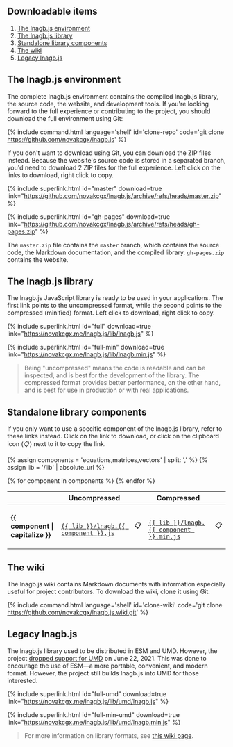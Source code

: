 Downloadable items
------------------

1. [The lnagb.js environment](#the-lnagbjs-environment)
2. [The lnagb.js library](#the-lnagbjs-library)
3. [Standalone library components](#standalone-library-components)
4. [The wiki](#the-wiki)
5. [Legacy lnagb.js](#legacy-lnagbjs)

The lnagb.js environment
------------------------

The complete lnagb.js environment contains the compiled lnagb.js library, the
source code, the website, and development tools. If you're looking forward to
the full experience or contributing to the project, you should download the full
environment using Git:

{% include command.html
	language='shell'
	id='clone-repo'
	code='git clone https://github.com/novakcgx/lnagb.js'
%}

If you don't want to download using Git, you can download the ZIP files instead.
Because the website's source code is stored in a separated branch, you'd need to
download 2 ZIP files for the full experience. Left click on the links to
download, right click to copy.

{% include superlink.html
	id="master"
	download=true
	link="https://github.com/novakcgx/lnagb.js/archive/refs/heads/master.zip"
%}

{% include superlink.html
	id="gh-pages"
	download=true
	link="https://github.com/novakcgx/lnagb.js/archive/refs/heads/gh-pages.zip"
%}

The `master.zip` file contains the `master` branch, which contains the source
code, the Markdown documentation, and the compiled library. `gh-pages.zip`
contains the website.

The lnagb.js library
--------------------

The lnagb.js JavaScript library is ready to be used in your applications. The
first link points to the uncompressed format, while the second points to the
compressed (minified) format. Left click to download, right click to copy.

{% include superlink.html
	id="full"
	download=true
	link="https://novakcgx.me/lnagb.js/lib/lnagb.js"
%}

{% include superlink.html
	id="full-min"
	download=true
	link="https://novakcgx.me/lnagb.js/lib/lnagb.min.js"
%}

> Being "uncompressed" means the code is readable and can be inspected, and is
> best for the development of the library. The compressed format provides better
> performance, on the other hand, and is best for use in production or with real
> applications.

Standalone library components
-----------------------------

If you only want to use a specific component of the lnagb.js library, refer to
these links instead. Click on the link to download, or click on the clipboard
icon (📋) next to it to copy the link.

{% assign components = 'equations,matrices,vectors' | split: ',' %}
{% assign lib = '/lib' | absolute_url %}

<table>
	<thead>
		<tr>
			<th></th>
			<th>Uncompressed</th>
			<th></th>
			<th>Compressed</th>
			<th></th>
		</tr>
	</thead>
	<tbody>
		{% for component in components %}
			<tr>
				<td><b>{{ component | capitalize }}</b></td>
				<td>
					<code>
						<a id="{{ component }}"
						   href="{{ lib }}/lnagb.{{ component }}.js"
						   download>{{ lib }}/lnagb.{{ component }}.js</a>
					</code>
				</td>
				<td style="text-align: center">
					<a onclick="copyLink( '{{ component }}', this )">📋</a>
				</td>
				<td>
					<code>
						<a id="{{ component }}-min"
						   href="{{ lib }}/lnagb.{{ component }}.min.js"
						   download>{{ lib }}/lnagb.{{ component }}.min.js</a>
					</code>
				</td>
				<td style="text-align: center">
					<a onclick="copyLink( '{{ component }}-min', this )">📋</a>
				</td>
			</tr>
		{% endfor %}
	</tbody>
</table>

The wiki
--------

The lnagb.js wiki contains Markdown documents with information especially useful
for project contributors. To download the wiki, clone it using Git:

{% include command.html
	language='shell'
	id='clone-wiki'
	code='git clone https://github.com/novakcgx/lnagb.js.wiki.git'
%}

Legacy lnagb.js
---------------

The lnagb.js library used to be distributed in ESM and UMD. However, the project
[dropped support for UMD](https://github.com/novakcgx/lnagb.js/pull/56) on June
22, 2021. This was done to encourage the use of ESM—a more portable, convenient,
and modern format. However, the project still builds lnagb.js into UMD for those
interested.

{% include superlink.html
	id="full-umd"
	download=true
	link="https://novakcgx.me/lnagb.js/lib/umd/lnagb.js"
%}

{% include superlink.html
	id="full-min-umd"
	download=true
	link="https://novakcgx.me/lnagb.js/lib/umd/lnagb.min.js"
%}

> For more information on library formats, see
> [this wiki page](https://github.com/novakcgx/lnagb.js/wiki/Library-formats).

<script src="{{ '/assets/js/copy.js' | absolute_url }}"></script>
